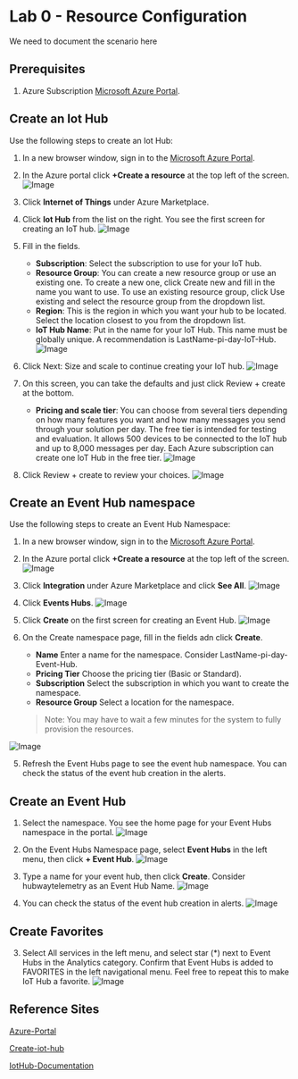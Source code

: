 # Lab 0 - Resource Configuration
We need to document the scenario here


## Prerequisites
1.  Azure Subscription [Microsoft Azure Portal](https://portal.azure.com).

## Create an Iot Hub

Use the following steps to create an Iot Hub:    

1. In a new browser window, sign in to the [Microsoft Azure Portal](https://portal.azure.com).

2. In the Azure portal click **+Create a resource** at the top left of the screen.
![Image](/images/lab-0-image1.png)

3. Click **Internet of Things** under Azure Marketplace.

3. Click **Iot Hub** from the list on the right. You see the first screen for creating an IoT hub.
![Image](/images/lab-0-image2.png)

4. Fill in the fields.
   * **Subscription**: Select the subscription to use for your IoT hub.
   * **Resource Group**: You can create a new resource group or use an existing one. To create a new one, click Create new and fill in the name you want to use. To use an existing resource group, click Use existing and select the resource group from the dropdown list.
   * **Region**: This is the region in which you want your hub to be located. Select the location closest to you from the dropdown list.
   * **IoT Hub Name**: Put in the name for your IoT Hub. This name must be globally unique. A recommendation is LastName-pi-day-IoT-Hub.
![Image](/images/lab-0-image3.png)

5. Click Next: Size and scale to continue creating your IoT hub.
![Image](/images/lab-0-image3.2.png)

6. On this screen, you can take the defaults and just click Review + create at the bottom.  
    * **Pricing and scale tier**: You can choose from several tiers depending on how many features you want and how many messages you send through your solution per day. The free tier is intended for testing and evaluation. It allows 500 devices to be connected to the IoT hub and up to 8,000 messages per day. Each Azure subscription can create one IoT Hub in the free tier.
![Image](/images/lab-0-image4.png)

7.  Click Review + create to review your choices. 
![Image](/images/lab-0-image5.png)


## Create an Event Hub namespace

Use the following steps to create an Event Hub Namespace:    

1. In a new browser window, sign in to the [Microsoft Azure Portal](https://portal.azure.com).

2. In the Azure portal click **+Create a resource** at the top left of the screen.
![Image](/images/lab-0-image1.png)

3. Click **Integration** under Azure Marketplace and click **See All**.
![Image](/images/lab-0-image10.png)

3. Click **Events Hubs**.
![Image](/images/lab-0-image11.png)

3. Click **Create** on the first screen for creating an Event Hub.
![Image](/images/lab-0-image12.png)

4. On the Create namespace page, fill in the fields adn click **Create**.
   * **Name** Enter a name for the namespace. Consider LastName-pi-day-Event-Hub.
   * **Pricing Tier** Choose the pricing tier (Basic or Standard).
   * **Subscription** Select the subscription in which you want to create the namespace.
   * **Resource Group** Select a location for the namespace.
    > Note: You may have to wait a few minutes for the system to fully provision the resources.

![Image](/images/lab-0-image13.png)

5. Refresh the Event Hubs page to see the event hub namespace. You can check the status of the event hub creation in the alerts. 

## Create an Event Hub

1. Select the namespace. You see the home page for your Event Hubs namespace in the portal.
![Image](/images/lab-0-image14.png)

2.  On the Event Hubs Namespace page, select **Event Hubs** in the left menu, then click **+ Event Hub**.
![Image](/images/lab-0-image16.png)

4.  Type a name for your event hub, then click **Create**.  Consider hubwaytelemetry as an Event Hub Name.
![Image](/images/lab-0-image17.png)

5.  You can check the status of the event hub creation in alerts.
![Image](/images/lab-0-image18.png)

## Create Favorites

3. Select All services in the left menu, and select star (*) next to Event Hubs in the Analytics category. Confirm that Event Hubs is added to FAVORITES in the left navigational menu.  Feel free to repeat this to make IoT Hub a favorite.
![Image](/images/lab-0-image15.png)


## Reference Sites

[Azure-Portal](https://portal.azure.com/)

[Create-iot-hub]( https://docs.microsoft.com/en-us/azure/iot-hub/iot-hub-create-through-portal)

[IotHub-Documentation](https://docs.microsoft.com/en-us/azure/iot-hub/)

